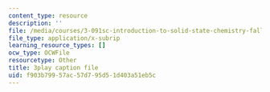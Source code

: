 ```yaml
---
content_type: resource
description: ''
file: /media/courses/3-091sc-introduction-to-solid-state-chemistry-fall-2010/f903b79957ac57d795d51d403a51eb5c_AFS4JbQGB0c.vtt
file_type: application/x-subrip
learning_resource_types: []
ocw_type: OCWFile
resourcetype: Other
title: 3play caption file
uid: f903b799-57ac-57d7-95d5-1d403a51eb5c
---
```

